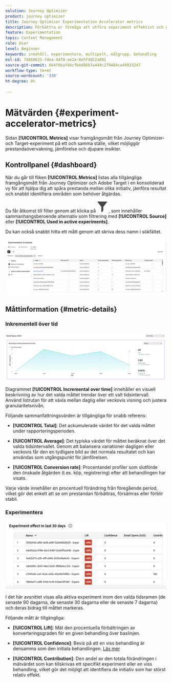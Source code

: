 ```yaml
---
solution: Journey Optimizer
product: journey optimizer
title: Journey Optimizer Experimentation Accelerator metrics
description: Förbättra er förmåga att utföra experiment effektivt och generera insikter
feature: Experimentation
topic: Content Management
role: User
level: Beginner
keywords: innehåll, experimentera, multipelt, målgrupp, behandling
exl-id: 74868625-f4ea-44f9-ae2a-8e5fdd22a081
source-git-commit: 664f6bafd4cfb4d86b7a449c279484ca49933247
workflow-type: tm+mt
source-wordcount: '330'
ht-degree: 0%

---
```


# Mätvärden {#experiment-accelerator-metrics}

Sidan **[!UICONTROL Metrics]** visar framgångsmått från Journey Optimizer- och Target-experiment på ett och samma ställe, vilket möjliggör prestandaövervakning, jämförelse och djupare insikter.

## Kontrollpanel {#dashboard}

När du går till fliken **[!UICONTROL Metrics]** listas alla tillgängliga framgångsmått från Journey Optimizer och Adobe Target i en konsoliderad vy för att hjälpa dig att spåra prestanda mellan olika initiativ, jämföra resultat och snabbt identifiera områden som behöver åtgärdas.

Du får åtkomst till filter genom att klicka på ![](assets/do-not-localize/Smock_Filter_18_N.svg), som innehåller sammanhangsberoende alternativ som filtrering med **[!UICONTROL Source]** eller **[!UICONTROL Used in active experiments]**.

Du kan också snabbt hitta ett mått genom att skriva dess namn i sökfältet.

![](assets/experiment-monitor-metrics.png)

## Måttinformation {#metric-details}

### Inkrementell över tid

![](assets/experiment-monitor-metrics-2.png)

Diagrammet **[!UICONTROL Incremental over time]** innehåller en visuell beskrivning av hur det valda måttet trendar över ett valt tidsintervall. Använd listrutan för att växla mellan daglig eller veckovis visning och justera granularitetsnivån.

Följande sammanfattningsvärden är tillgängliga för snabb referens:

* **[!UICONTROL Total]**: Det ackumulerade värdet för det valda måttet under rapporteringsperioden.

* **[!UICONTROL Average]**: Det typiska värdet för måttet beräknat över det valda tidsintervallet. Genom att balansera variationer dagligen eller veckovis får den en tydligare bild av det normala resultatet och kan användas som utgångspunkt för jämförelsen.

* **[!UICONTROL Conversion rate]**: Procentandel profiler som slutförde den önskade åtgärden (t.ex. köp, registrering) efter att behandlingen har visats.

Varje värde innehåller en procentuell förändring från föregående period, vilket gör det enkelt att se om prestandan förbättras, försämras eller förblir stabil.

### Experimentera

![](assets/experiment-monitor-metrics-3.png)

I det här avsnittet visas alla aktiva experiment inom den valda tidsramen (de senaste 90 dagarna, de senaste 30 dagarna eller de senaste 7 dagarna) och deras bidrag till måttet markeras.

Följande mått är tillgängliga:

* **[!UICONTROL Lift]**: Mät den procentuella förbättringen av konverteringsgraden för en given behandling över baslinjen.

* **[!UICONTROL Confidence]**: Bevis på att en viss behandling är densamma som den initiala behandlingen. [Läs mer](../content-management/experiment-calculations.md#understand-confidence)

* **[!UICONTROL Contribution]**: Den andel av den totala förändringen i mätvärdet som kan tillskrivas ett specifikt experiment eller en viss behandling, vilket gör det möjligt att identifiera de initiativ som har störst relativ effekt.
